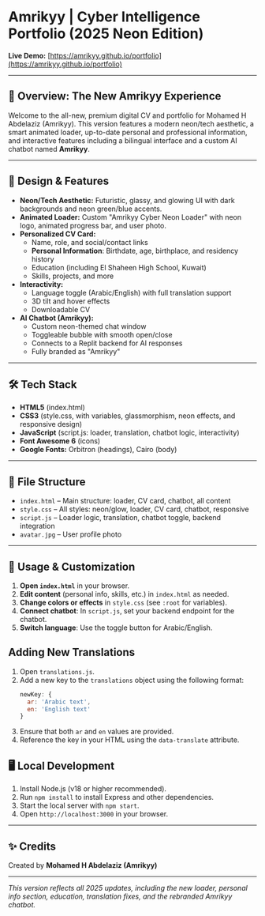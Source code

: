 # Amrikyy | Cyber Intelligence Portfolio (2025 Neon Edition)

**Live Demo:** [https://amrikyy.github.io/portfolio](https://amrikyy.github.io/portfolio)

---

## 🚀 Overview: The New Amrikyy Experience

Welcome to the all-new, premium digital CV and portfolio for Mohamed H Abdelaziz (Amrikyy). This version features a modern neon/tech aesthetic, a smart animated loader, up-to-date personal and professional information, and interactive features including a bilingual interface and a custom AI chatbot named **Amrikyy**.

---

## 🎨 Design & Features

- **Neon/Tech Aesthetic:** Futuristic, glassy, and glowing UI with dark backgrounds and neon green/blue accents.
- **Animated Loader:** Custom "Amrikyy Cyber Neon Loader" with neon logo, animated progress bar, and user photo.
- **Personalized CV Card:**
  - Name, role, and social/contact links
  - **Personal Information**: Birthdate, age, birthplace, and residency history
  - Education (including El Shaheen High School, Kuwait)
  - Skills, projects, and more
- **Interactivity:**
  - Language toggle (Arabic/English) with full translation support
  - 3D tilt and hover effects
  - Downloadable CV
- **AI Chatbot (Amrikyy):**
  - Custom neon-themed chat window
  - Toggleable bubble with smooth open/close
  - Connects to a Replit backend for AI responses
  - Fully branded as "Amrikyy"

---

## 🛠️ Tech Stack

- **HTML5** (index.html)
- **CSS3** (style.css, with variables, glassmorphism, neon effects, and responsive design)
- **JavaScript** (script.js: loader, translation, chatbot logic, interactivity)
- **Font Awesome 6** (icons)
- **Google Fonts:** Orbitron (headings), Cairo (body)

---

## 📁 File Structure

- `index.html` – Main structure: loader, CV card, chatbot, all content
- `style.css` – All styles: neon/glow, loader, CV card, chatbot, responsive
- `script.js` – Loader logic, translation, chatbot toggle, backend integration
- `avatar.jpg` – User profile photo

---

## 🚦 Usage & Customization

1. **Open `index.html`** in your browser.
2. **Edit content** (personal info, skills, etc.) in `index.html` as needed.
3. **Change colors or effects** in `style.css` (see `:root` for variables).
4. **Connect chatbot**: In `script.js`, set your backend endpoint for the chatbot.
5. **Switch language**: Use the toggle button for Arabic/English.

## Adding New Translations

1. Open `translations.js`.
2. Add a new key to the `translations` object using the following format:
   ```javascript
   newKey: {
     ar: 'Arabic text',
     en: 'English text'
   }
   ```
3. Ensure that both `ar` and `en` values are provided.
4. Reference the key in your HTML using the `data-translate` attribute.

## 🖥️ Local Development

1. Install Node.js (v18 or higher recommended).
2. Run `npm install` to install Express and other dependencies.
3. Start the local server with `npm start`.
4. Open `http://localhost:3000` in your browser.

---

## ✨ Credits

Created by **Mohamed H Abdelaziz (Amrikyy)**

---

*This version reflects all 2025 updates, including the new loader, personal info section, education, translation fixes, and the rebranded Amrikyy chatbot.*
